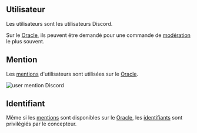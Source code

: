 ## Utilisateur
Les utilisateurs sont les utilisateurs Discord.

Sur le [Oracle](https://bit.ly/3NUdTvE), ils peuvent être demandé pour une commande de [modération](../categories/moderation.md) le plus souvent.

## Mention
Les [mentions](../others/mentions.md) d'utilisateurs sont utilisées sur le [Oracle](https://bit.ly/3NUdTvE).

![user mention Discord](https://media.discordapp.net/attachments/976356791451529236/977567104339431444/unknown.png)

## Identifiant
Même si les [mentions](../others/mentions.md) sont disponibles sur le [Oracle](https://bit.ly/3NUdTvE), les [identifiants](../others/id.md) sont privilégiés par le concepteur.